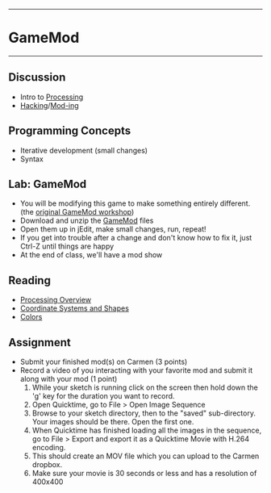 --------------------------------
# GameMod
--------------------------------

## Discussion
- Intro to [Processing](http://www.processing.org/) 
- [Hacking](http://en.wikipedia.org/wiki/Hacker_(hobbyist))/[Mod-ing](http://en.wikipedia.org/wiki/Mod_(video_gaming))

## Programming Concepts
- Iterative development (small changes)
- Syntax

## Lab: GameMod
- You will be modifying this game to make something entirely different. (the [original GameMod workshop](http://www.trsp.net/teaching/gamemod/))
- Download and unzip the [GameMod][] files
- Open them up in jEdit, make small changes, run, repeat!
- If you get into trouble after a change and don't know how to fix it, just Ctrl-Z until things are happy
- At the end of class, we'll have a mod show

## Reading
- [Processing Overview](http://processing.org/learning/overview/)
- [Coordinate Systems and Shapes](http://processing.org/learning/drawing/)
- [Colors](http://processing.org/learning/color/)

## Assignment
- Submit your finished mod(s) on Carmen (3 points)
- Record a video of you interacting with your favorite mod and submit it along with your mod (1 point)
	1. While your sketch is running click on the screen then hold down the 'g' key for the duration you want to record.
	2. Open Quicktime, go to File > Open Image Sequence
	3. Browse to your sketch directory, then to the "saved" sub-directory.  Your images should be there.  Open the first one.
	4. When Quicktime has finished loading all the images in the sequence, go to File > Export and export it as a Quicktime Movie with H.264 encoding.
	5. This should create an MOV file which you can upload to the Carmen dropbox.
	6. Make sure your movie is 30 seconds or less and has a resolution of 400x400
	
[GameMod]: pcad.py?page=04-mod/GameMod.zip